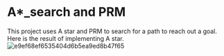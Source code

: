 # A*_search and PRM
This project uses A star and PRM to search for a path to reach out a goal.
Here is the result of implementing A star.
![e9ef68ef6535404d6b5ea9ed8b47f65](https://github.com/PingpingL/A-_search-and-PRM/assets/118013785/5b3231ce-6b81-4cee-a750-4cdba25d8c15)

